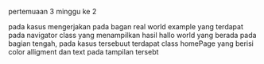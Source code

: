 pertemuaan 3 minggu ke 2

pada kasus mengerjakan pada bagan real world example yang terdapat pada navigator class
yang menampilkan hasil hallo world yang berada pada bagian tengah, pada kasus tersebuut terdapat 
class homePage yang berisi color alligment dan text pada tampilan tersebt 